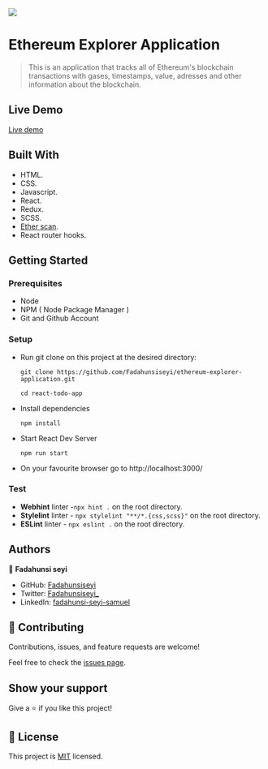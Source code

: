 ![](https://img.shields.io/badge/Microverse-blueviolet)

# Ethereum Explorer Application

> This is an application that tracks all of Ethereum's blockchain transactions with gases, timestamps, value, adresses and other information about the blockchain.


## Live Demo

[Live demo]()

## Built With

- HTML.
- CSS.
- Javascript.
- React.
- Redux.
- SCSS.
- [Ether scan](https://docs.etherscan.io/).
- React router hooks.

## Getting Started

### Prerequisites

- Node
- NPM ( Node Package Manager )
- Git and Github Account

### Setup

- Run git clone on this project at the desired directory:
  ```
  git clone https://github.com/Fadahunsiseyi/ethereum-explorer-application.git
  ```
  ```
  cd react-todo-app
  ```
- Install dependencies

  ```
  npm install
  ```

- Start React Dev Server
  ```
  npm run start
  ```
- On your favourite browser go to http://localhost:3000/

### Test

- **Webhint** linter -`npx hint .` on the root directory.
- **Stylelint** linter - `npx stylelint "**/*.{css,scss}"` on the root directory.
- **ESLint** linter - `npx eslint .` on the root directory.

## Authors

👤 **Fadahunsi seyi**

- GitHub: [Fadahunsiseyi](https://github.com/Fadahunsiseyi)
- Twitter: [Fadahunsiseyi_](https://twitter.com/@Fadahunsiseyi_)
- LinkedIn: [fadahunsi-seyi-samuel](https://www.linkedin.com/in/fadahunsi-seyi-samuel-49191a209/)


## 🤝 Contributing

Contributions, issues, and feature requests are welcome!

Feel free to check the [issues page](https://github.com/Fadahunsiseyi/ethereum-explorer-application/issues).

## Show your support

Give a ⭐️ if you like this project!

## 📝 License

This project is [MIT](./MIT.md) licensed.